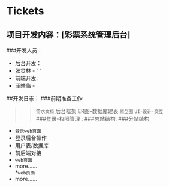 # Tickets
## 项目开发内容：[彩票系统管理后台]
###开发人员：<br />
* 后台开发：
 * 张灵林 - ' ' 
* 前端开发:
 * 汪皓临 - ` `
   
##开发日志：
###前期准备工作:
>> `需求文档`
>> 后台框架
>> ER图-数据库建表
>> `原型图`
>> `UI-设计-交互`<br />
###登录-权限管理 :
###总站结构:
###分站结构:
   * `登录web页面`
   * 登录后台操作
   * 用户表/数据库
   * 前后端对接<br />
   * `web页面`
   * more……<br /> 
   *`web页面`
   * more……

